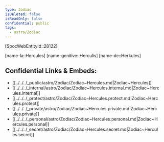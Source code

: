 ```yaml
---
type: Zodiac
isDeleted: false
isReadOnly: false
confidential: public
tags:
  - astro/Zodiac
---
```


[SpocWebEntityId::28122]



[name-la::Hercules]
[name-genitive::Herculis]
[name-de::Herkules]


## Confidential Links & Embeds: 
- [[../../../_public/astro/Zodiac/Zodiac~Hercules.md|Zodiac~Hercules]] 
- [[../../../_internal/astro/Zodiac/Zodiac~Hercules.internal.md|Zodiac~Hercules.internal]] 
- [[../../../_protect/astro/Zodiac/Zodiac~Hercules.protect.md|Zodiac~Hercules.protect]] 
- [[../../../_private/astro/Zodiac/Zodiac~Hercules.private.md|Zodiac~Hercules.private]] 
- [[../../../_personal/astro/Zodiac/Zodiac~Hercules.personal.md|Zodiac~Hercules.personal]] 
- [[../../../_secret/astro/Zodiac/Zodiac~Hercules.secret.md|Zodiac~Hercules.secret]] 
